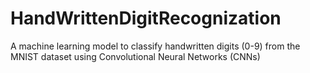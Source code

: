 # HandWrittenDigitRecognization
A machine learning model to classify handwritten digits (0-9) from the MNIST dataset using Convolutional Neural Networks (CNNs)

